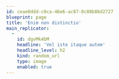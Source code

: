 ```yaml
---
id: ceae0ddd-c0ca-46e6-ac87-0c88b86d2727
blueprint: page
title: 'Enim non distinctio'
main_replicator:
  -
    id: dgvMk4bM
    headline: 'Vel iste itaque autem'
    headline_level: h2
    kind: random_url
    type: image
    enabled: true
---
```

